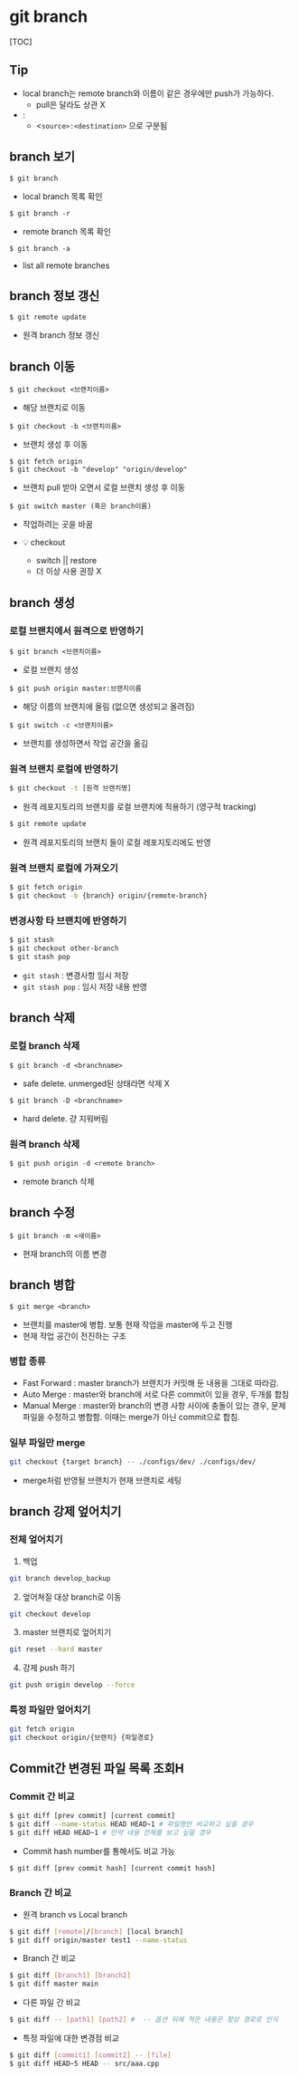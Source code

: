 # git branch



[TOC]

## Tip

- local branch는 remote branch와 이름이 같은 경우에만 push가 가능하다.
  - pull은 달라도 상관 X
- :
  - <`source>:<destination>` 으로 구분됨



## branch 보기

```
$ git branch
```

- local branch 목록 확인



```
$ git branch -r
```

- remote branch 목록 확인



```
$ git branch -a
```

- list all remote branches



## branch 정보 갱신

```
$ git remote update
```

- 원격 branch 정보 갱신



## branch 이동

```
$ git checkout <브랜치이름>
```

- 해당 브랜치로 이동



```
$ git checkout -b <브랜치이름>
```

- 브랜치 생성 후 이동

```
$ git fetch origin
$ git checkout -b "develop" "origin/develop"
```

- 브랜치 pull 받아 오면서 로컬 브랜치 생성 후 이동

```
$ git switch master (혹은 branch이름)
```

- 작업하려는 곳을 바꿈

- :bulb: checkout
  - switch ||  restore
  - 더 이상 사용 권장 X



## branch 생성

### 로컬 브랜치에서 원격으로 반영하기

```
$ git branch <브랜치이름>
```

- 로컬 브랜치 생성

```
$ git push origin master:브랜치이름
```

- 해당 이름의 브랜치에 올림 (없으면 생성되고 올려짐)

```
$ git switch -c <브랜치이름>
```

- 브랜치를 생성하면서 작업 공간을 옮김



### 원격 브랜치 로컬에 반영하기

```bash
$ git checkout -t [원격 브랜치명]
```

- 원격 레포지토리의 브랜치를 로컬 브랜치에 적용하기 (영구적 tracking)

```bash
$ git remote update
```

- 원격 레포지토리의 브랜치 들이 로컬 레포지토리에도 반영



### 원격 브랜치 로컬에 가져오기

```bash
$ git fetch origin
$ git checkout -b {branch} origin/{remote-branch}
```





### 변경사항 타 브랜치에 반영하기

```bash
$ git stash
$ git checkout other-branch
$ git stash pop
```

- `git stash` : 변경사항 임시 저장
- `git stash pop` : 임시 저장 내용 반영







## branch 삭제

### 로컬 branch 삭제

```
$ git branch -d <branchname>
```

- safe delete. unmerged된 상태라면 삭제 X



```
$ git branch -D <branchname>
```

- hard delete. 걍 지워버림



### 원격 branch 삭제

```
$ git push origin -d <remote branch>
```

- remote branch 삭제



## branch 수정

```
$ git branch -m <새이름>
```

- 현재 branch의 이름 변경



## branch 병합

```
$ git merge <branch>
```

- 브랜치를 master에 병합. 보통 현재 작업을 master에 두고 진행
- 현재 작업 공간이 전진하는 구조



### 병합 종류

- Fast Forward : master branch가 브랜치가 커밋해 둔 내용을 그대로 따라감.
- Auto Merge : master와 branch에 서로 다른 commit이 있을 경우, 두개를 합침
- Manual Merge : master와 branch의 변경 사항 사이에 충돌이 있는 경우, 문제 파일을 수정하고 병합함. 이때는 merge가 아닌 commit으로 합침.



### 일부 파일만 merge

```bash
git checkout {target branch} -- ./configs/dev/ ./configs/dev/
```

- merge처럼 반영될 브랜치가 현재 브랜치로 세팅





## branch 강제 엎어치기



### 전체 엎어치기

1. 백업

```bash
git branch develop_backup
```

2. 엎어쳐질 대상 branch로 이동

```bash
git checkout develop
```

3. master 브랜치로 엎어치기

```bash
git reset --hard master
```

4. 강제 push 하기

```bash
git push origin develop --force
```



### 특정 파일만 엎어치기

```bash
git fetch origin
git checkout origin/{브랜치} {파일경로}
```







## Commit간 변경된 파일 목록 조회H



### Commit 간 비교

```bash
$ git diff [prev commit] [current commit]
$ git diff --name-status HEAD HEAD~1 # 파일명만 비교하고 싶을 경우
$ git diff HEAD HEAD~1 # 만약 내용 전체를 보고 싶을 경우
```

- Commit hash number를 통해서도 비교 가능

```bash
$ git diff [prev commit hash] [current commit hash]
```

  

### Branch 간 비교

- 원격 branch vs Local branch

```bash
$ git diff [remote]/[branch] [local branch]
$ git diff origin/master test1 --name-status
```

- Branch 간 비교

```bash
$ git diff [branch1] [branch2]
$ git diff master main
```

- 다른 파일 간 비교

```bash
$ git diff -- [path1] [path2] #  -- 옵션 뒤에 적은 내용은 항상 경로로 인식
```

- 특정 파일에 대한 변경점 비교

```bash
$ git diff [commit1] [commit2] -- [file]
$ git diff HEAD~5 HEAD -- src/aaa.cpp
```













